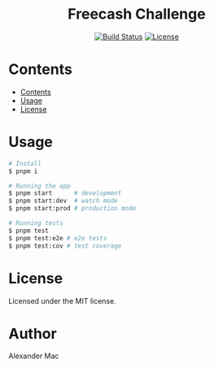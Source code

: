 <div align="center">
  <h1>Freecash Challenge</h1>
  <div>
    <a href="https://github.com/alexandermac/freecash-chal/actions/workflows/ci.yml?query=branch%3Amaster"><img src="https://github.com/alexandermac/freecash-chal/actions/workflows/ci.yml/badge.svg" alt="Build Status"></a>
    <a href="LICENSE"><img src="https://img.shields.io/github/license/alexandermac/freecash-chal.svg" alt="License"></a>
  </div>
</div>

# Contents
- [Contents](#contents)
- [Usage](#usage)
- [License](#license)

# Usage
```sh
# Install
$ pnpm i

# Running the app
$ pnpm start      # development
$ pnpm start:dev  # watch mode
$ pnpm start:prod # production mode

# Running tests
$ pnpm test
$ pnpm test:e2e # e2e tests
$ pnpm test:cov # test coverage
```

# License
Licensed under the MIT license.

# Author
Alexander Mac
